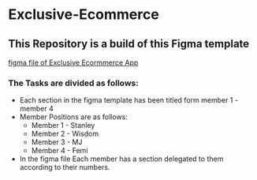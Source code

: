 # Exclusive-Ecommerce

## This Repository is a build of this Figma template 
[figma file of Exclusive Ecormmerce App](https://www.figma.com/file/0LoDtINsNVMPEFShxO0fIP/Chat-for-desktop%2Fmobile-%7C-Free-to-use-(Community)?type=design&node-id=0-1&mode=design(https://www.figma.com/file/i1fFtQh7La2Z50rvJ7UuQB/Full-E-Commerce-Website-UI-UX-Design-(Community)?mode=dev))

### The Tasks are divided as follows:
- Each section in the figma template has been titled form member 1 - member 4
- Member Positions are as follows:
  * Member 1 - Stanley
  * Member 2 - Wisdom
  * Member 3 - MJ
  * Member 4 - Femi 
- In the figma file Each member has a section delegated to them according to their numbers.
 
